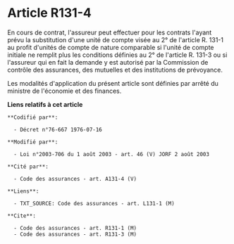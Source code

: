 # Article R131-4

En cours de contrat, l'assureur peut effectuer pour les contrats l'ayant prévu la substitution d'une unité de compte visée au
2° de l'article R. 131-1 au profit d'unités de compte de nature comparable si l'unité de compte initiale ne remplit plus les
conditions définies au 2° de l'article R. 131-3 ou si l'assureur qui en fait la demande y est autorisé par la Commission de
contrôle des assurances, des mutuelles et des institutions de prévoyance.

Les modalités d'application du présent article sont définies par arrêté du ministre de l'économie et des finances.

**Liens relatifs à cet article**

	**Codifié par**:

	  - Décret n°76-667 1976-07-16

	**Modifié par**:

	  - Loi n°2003-706 du 1 août 2003 - art. 46 (V) JORF 2 août 2003

	**Cité par**:

	  - Code des assurances - art. A131-4 (V)

	**Liens**:

	  - TXT_SOURCE: Code des assurances - art. L131-1 (M)

	**Cite**:

	  - Code des assurances - art. R131-1 (M)
	  - Code des assurances - art. R131-3 (M)
